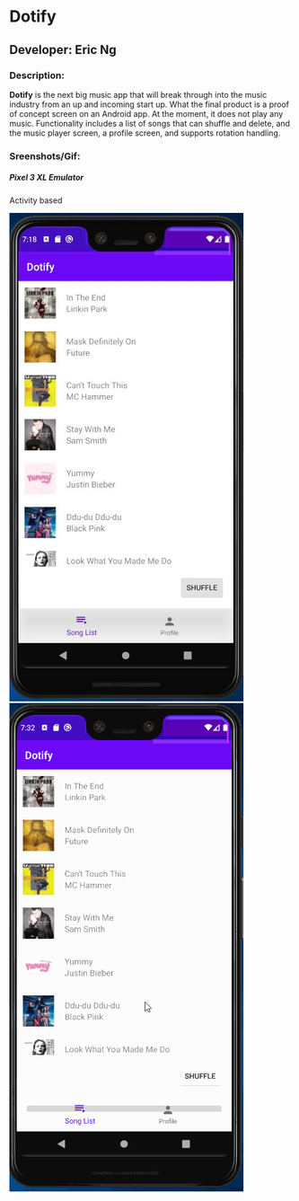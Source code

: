 # Dotify

## Developer: Eric Ng

### Description:
**Dotify** is the next big music app that will break through into the music industry from an up and incoming start up. What the final product is a proof of concept screen on an Android app. At the moment, it does not play any music. Functionality includes a list of songs that can shuffle and delete, and the music player screen, a profile screen, and supports rotation handling.

### Sreenshots/Gif:

##### Pixel 3 XL Emulator

Activity based

<img src="https://github.com/ericngg/Dotify/blob/hw4/extras/hw4/hw4.JPG" alt="emulator" /> ![Pixel 3XL Emulator](https://github.com/ericngg/Dotify/blob/hw4/extras/hw4/hw4.gif)
